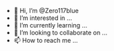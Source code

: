 - 👋 Hi, I’m @Zero117blue
- 👀 I’m interested in ...
- 🌱 I’m currently learning ...
- 💞️ I’m looking to collaborate on ...
- 📫 How to reach me ...

<!---
Zero117blue/Zero117blue is a ✨ special ✨ repository because its `README.md` (this file) appears on your GitHub profile.
You can click the Preview link to take a look at your changes.
--->

